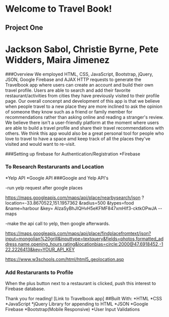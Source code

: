 # Welcome to Travel Book!

## Project One

# Jackson Sabol, Christie Byrne, Pete Widders, Maira Jimenez


###Overview
 We employed HTML, CSS, JavaScript, Bootstrap, jQuery, JSON, Google Firebase and AJAX HTTP requests to generate the Travelbook app where users can create an account and build their own travel profile. Users are able to search and add their favorite restaurant/activities from cities they have previously visited to their profile page. Our overall concenpt and development of this app is that we believe when people travel to a new place they are more inclined to ask the opinion of someone they know such as a friend or family member for recommendations rather than asking online and reading a stranger's review. We believe there isn't a user-friendly platform at the moment where users are able to build a travel profile and share their travel recommendations with others. We think this app would also be a great personal tool for people who love to travel  to have a space amd keep track of all the places they've visited and would want to re-visit. 

 ###Setting up firebase for Authentication/Registration
*Firebase


 ### To Research Restarurants and Location 
 *Yelp API
 *Google API
###Google and Yelp API's

-run yelp request after google places

https://maps.googleapis.com/maps/api/place/nearbysearch/json
  ?location=-33.8670522,151.1957362
  &radius=500
  &types=food
  &name=harbour
  &key=
AIzaSyBhJlQHvH5eKFMF847xmHIf3-cktkOPwJA -- maps

-make the api call to yelp, then google afterwards.


https://maps.googleapis.com/maps/api/place/findplacefromtext/json?input=mongolian%20grill&inputtype=textquery&fields=photos,formatted_address,name,opening_hours,rating&locationbias=circle:2000@47.6918452,-122.2226413&key=YOUR_API_KEY

https://www.w3schools.com/html/html5_geolocation.asp

### Add Restarurants to Profile
When the plus button next to a restaurant is clicked, push this interest to Firebase database. 


Thank you for reading! 
[Link to Travelbook app]
##Built With:
*HTML
*CSS
*JavaScript
*jQuery Library for appending to HTML
*JSON
*Google Firebase
*Bootstrap(Mobile Responsive)
*User Input Validations
